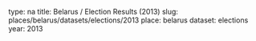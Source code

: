 type: na
title: Belarus / Election Results (2013)
slug: places/belarus/datasets/elections/2013
place: belarus
dataset: elections
year: 2013
